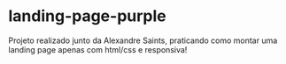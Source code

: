 # landing-page-purple
 Projeto realizado junto da Alexandre Saints, praticando como montar uma landing page apenas com html/css e responsiva!
